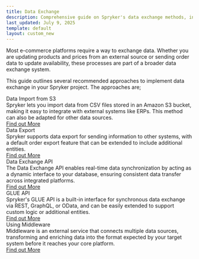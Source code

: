 ```yaml
---
title: Data Exchange
description: Comprehensive guide on Spryker's data exchange methods, including APIs, middleware, and integrations for seamless e-commerce platform connectivity.
last_updated: July 9, 2025
template: default
layout: custom_new
---
```


Most e-commerce platforms require a way to exchange data. Whether you are updating products and prices from an external source or sending order data to update availability, these processes are part of a broader data exchange system.

This guide outlines several recommended approaches to implement data exchange in your Spryker project. The approaches are;

<div class="cst_cards_3">

  <div class="cst_card">
    <div class="cst_card_title">Data Import from S3</div>
    <div class="cst_card_desc">Spryker lets you import data from CSV files stored in an Amazon S3 bucket, making it easy to integrate with external systems like ERPs. This method can also be adapted for other data sources.</div>
    <a class="cst_card_button" href="what_are_spryker_eco_modules"> Find out More </a>
  </div>

  <div class="cst_card">
    <div class="cst_card_title">Data Export</div>
    <div class="cst_card_desc">Spryker supports data export for sending information to other systems, with a default order export feature that can be extended to include additional entities.</div>
    <a class="cst_card_button" href="about_spryker_acp_apps"> Find out More </a>
  </div>

  <div class="cst_card">
    <div class="cst_card_title">Data Exchange API</div>
    <div class="cst_card_desc">The Data Exchange API enables real-time data synchronization by acting as a dynamic interface to your database, ensuring consistent data transfer across integrated platforms.</div>
    <a class="cst_card_button" href="custom_build_integrations_with_spryker"> Find out More </a>
  </div>

  <div class="cst_card">
    <div class="cst_card_title">GLUE API</div>
    <div class="cst_card_desc">Spryker's GLUE API is a built-in interface for synchronous data exchange via REST, GraphQL, or OData, and can be easily extended to support custom logic or additional entities.</div>
    <a class="cst_card_button" href="community_contributions"> Find out More </a>
  </div>


  <div class="cst_card">
    <div class="cst_card_title">Using Middleware</div>
    <div class="cst_card_desc">Middleware is an external service that connects multiple data sources, transforming and enriching data into the format expected by your target system before it reaches your core platform.</div>
    <a class="cst_card_button" href="getting_started_with_spryker_api"> Find out More </a>
  </div>
 </div>


